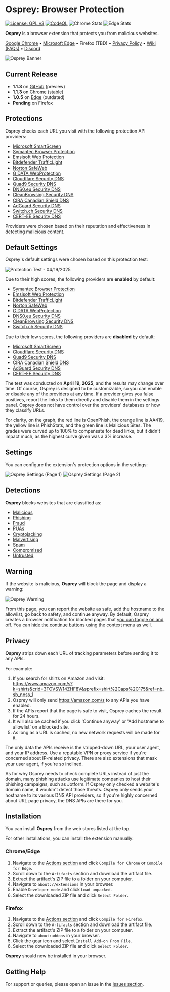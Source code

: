 # Osprey: Browser Protection

[![License: GPL v3](https://img.shields.io/badge/License-GPLv3-blue.svg)](LICENSE)
[![CodeQL](https://github.com/Foulest/Osprey/actions/workflows/github-code-scanning/codeql/badge.svg)](https://github.com/Foulest/Osprey/actions/workflows/github-code-scanning/codeql)
![Chrome Stats](https://img.shields.io/chrome-web-store/users/jmnpibhfpmpfjhhkmpadlbgjnbhpjgnd?label=Chrome%20Users&color=00CC00)
![Edge Stats](https://img.shields.io/badge/dynamic/json?label=Edge%20Users&color=00CC00&query=%24.activeInstallCount&url=https%3A%2F%2Fmicrosoftedge.microsoft.com%2Faddons%2Fgetproductdetailsbycrxid%2Fnopglhplnghfhpniofkcopmhbjdonlgn)

**Osprey** is a browser extension that protects you from malicious websites.

[Google Chrome](https://chromewebstore.google.com/detail/osprey-browser-protection/jmnpibhfpmpfjhhkmpadlbgjnbhpjgnd)
• [Microsoft Edge](https://microsoftedge.microsoft.com/addons/detail/osprey-browser-protectio/nopglhplnghfhpniofkcopmhbjdonlgn)
• Firefox (TBD)
• [Privacy Policy](https://github.com/Foulest/Osprey/blob/main/.github/PRIVACY.md)
• [Wiki (FAQs)](https://github.com/Foulest/Osprey/wiki)
• [Discord](https://discord.gg/ujYcBCgkSr)

![Osprey Banner](https://i.imgur.com/K8m11GN.png)

## Current Release

- **1.1.3** on [GitHub](https://github.com/Foulest/Osprey/actions) (preview)
- **1.1.3**
  on [Chrome](https://chromewebstore.google.com/detail/osprey-browser-protection/jmnpibhfpmpfjhhkmpadlbgjnbhpjgnd)
  (stable)
- **1.0.5**
  on [Edge](https://microsoftedge.microsoft.com/addons/detail/osprey-browser-protectio/nopglhplnghfhpniofkcopmhbjdonlgn)
  (outdated)
- **Pending** on Firefox

## Protections

Osprey checks each URL you visit with the following protection API providers:

- [Microsoft SmartScreen](https://learn.microsoft.com/en-us/windows/security/operating-system-security/virus-and-threat-protection/microsoft-defender-smartscreen)
- [Symantec Browser Protection](https://chromewebstore.google.com/detail/symantec-browser-protecti/hielpjjagjimpgppnopiibaefhfpbpfn)
- [Emsisoft Web Protection](https://emsisoft.com/en/help/1636/web-protection)
- [Bitdefender TrafficLight](https://bitdefender.com/en-us/consumer/trafficlight)
- [Norton SafeWeb](https://safeweb.norton.com)
- [G DATA WebProtection](https://gdata.de/help/en/consumer/FAQ/webProtectionWinFAQ)
- [Cloudflare Security DNS](https://blog.cloudflare.com/introducing-1-1-1-1-for-families/#two-flavors-1-1-1-2-no-malware-1-1-1-3-no-malware-or-adult-content)
- [Quad9 Security DNS](https://quad9.net)
- [DNS0.eu Security DNS](https://dns0.eu/zero)
- [CleanBrowsing Security DNS](https://cleanbrowsing.org/filters/#step3)
- [CIRA Canadian Shield DNS](https://cira.ca/en/canadian-shield)
- [AdGuard Security DNS](https://adguard-dns.io/en/public-dns.html)
- [Switch.ch Security DNS](https://switch.ch/en/dns-firewall)
- [CERT-EE Security DNS](https://ria.ee/en/news/application-developed-cert-ee-protects-against-phishing-and-malware)

Providers were chosen based on their reputation and effectiveness in detecting malicious content.

## Default Settings

Osprey's default settings were chosen based on this protection test:

![Protection Test - 04/19/2025](https://i.imgur.com/BAwZarm.png)

Due to their high scores, the following providers are **enabled** by default:

- [Symantec Browser Protection](https://chromewebstore.google.com/detail/symantec-browser-protecti/hielpjjagjimpgppnopiibaefhfpbpfn)
- [Emsisoft Web Protection](https://emsisoft.com/en/help/1636/web-protection)
- [Bitdefender TrafficLight](https://bitdefender.com/en-us/consumer/trafficlight)
- [Norton SafeWeb](https://safeweb.norton.com)
- [G DATA WebProtection](https://gdata.de/help/en/consumer/FAQ/webProtectionWinFAQ)
- [DNS0.eu Security DNS](https://dns0.eu/zero)
- [CleanBrowsing Security DNS](https://cleanbrowsing.org/filters/#step3)
- [Switch.ch Security DNS](https://switch.ch/en/dns-firewall)

Due to their low scores, the following providers are **disabled** by default:

- [Microsoft SmartScreen](https://learn.microsoft.com/en-us/windows/security/operating-system-security/virus-and-threat-protection/microsoft-defender-smartscreen)
- [Cloudflare Security DNS](https://blog.cloudflare.com/introducing-1-1-1-1-for-families/#two-flavors-1-1-1-2-no-malware-1-1-1-3-no-malware-or-adult-content)
- [Quad9 Security DNS](https://quad9.net)
- [CIRA Canadian Shield DNS](https://cira.ca/en/canadian-shield)
- [AdGuard Security DNS](https://adguard-dns.io/en/public-dns.html)
- [CERT-EE Security DNS](https://ria.ee/en/news/application-developed-cert-ee-protects-against-phishing-and-malware)

The test was conducted on **April 19, 2025**, and the results may change over time. Of course, Osprey is designed to be
customizable, so you can enable or disable any of the providers at any time. If a provider gives you false positives,
report the links to them directly and disable them in the settings panel. Osprey does not have control over the
providers' databases or how they classify URLs.

For clarity, on the graph, the red line is OpenPhish, the orange line is AA419, the yellow line is PhishStats, and the green line is Malicious Sites.
The grades were curved up to 100% to compensate for dead links, but it didn't impact much, as the highest curve given was a 3% increase.

## Settings

You can configure the extension's protection options in the settings:

![Osprey Settings (Page 1)](https://i.imgur.com/iADvMVt.png)
![Osprey Settings (Page 2)](https://i.imgur.com/t4oMHx9.png)

## Detections

**Osprey** blocks websites that are classified as:

- [Malicious](https://us.norton.com/blog/malware/what-are-malicious-websites)
- [Phishing](https://f-secure.com/us-en/articles/what-is-phishing)
- [Fraud](https://usa.kaspersky.com/resource-center/preemptive-safety/scam-websites)
- [PUAs](https://us.norton.com/blog/malware/what-are-puas-potentially-unwanted-applications)
- [Cryptojacking](https://kaspersky.com/resource-center/definitions/what-is-cryptojacking)
- [Malvertising](https://malwarebytes.com/malvertising)
- [Spam](https://developers.google.com/search/docs/essentials/spam-policies)
- [Compromised](https://malwarebytes.com/glossary/compromised)
- [Untrusted](https://mcafee.com/blogs/internet-security/how-to-tell-whether-a-website-is-safe-or-unsafe)

## Warning

If the website is malicious, **Osprey** will block the page and display a warning:

![Osprey Warning](https://i.imgur.com/1gzZntl.png)

From this page, you can report the website as safe, add the hostname to the allowlist, go back to safety, and continue
anyway. By default, Osprey creates a browser notification for blocked pages that
[you can toggle on and off](https://github.com/Foulest/Osprey/wiki/Toggling-Notifications). You can [hide the
continue buttons](https://github.com/Foulest/Osprey/wiki/Hiding-Continue-Buttons) using the context menu as well.

## Privacy

**Osprey** strips down each URL of tracking parameters before sending it to any APIs.

For example:

1. If you search for shirts on Amazon and
   visit: https://www.amazon.com/s?k=shirts&crid=3TOVSW14ZHF8V&sprefix=shirt%2Caps%2C175&ref=nb_sb_noss_1
2. Osprey will only send https://amazon.com/s to any APIs you have enabled.
3. If the APIs report that the page is safe to visit, Osprey caches the result for 24 hours.
4. It will also be cached if you click 'Continue anyway' or 'Add hostname to allowlist' on a blocked site.
5. As long as a URL is cached, no new network requests will be made for it.

The only data the APIs receive is the stripped-down URL, your user agent, and your IP address. Use a reputable VPN or
proxy service if you're concerned about IP-related privacy. There are also extensions that mask your user agent, if
you're so inclined.

As for why Osprey needs to check complete URLs instead of just the domain, many phishing attacks use legitimate
companies to host their phishing campaigns, such as Jotform. If Osprey only checked a website's domain name, it wouldn't
detect those threats. Osprey only sends your hostname to its various DNS API providers, so if you're highly concerned
about URL page privacy, the DNS APIs are there for you.

## Installation

You can install **Osprey** from the web stores listed at the top.

For other installations, you can install the extension manually:

### Chrome/Edge

1. Navigate to the [Actions section](https://github.com/Foulest/Osprey/actions/workflows) and click `Compile for Chrome`
   or `Compile for Edge`.
2. Scroll down to the `Artifacts` section and download the artifact file.
3. Extract the artifact's ZIP file to a folder on your computer.
4. Navigate to `about://extensions` in your browser.
5. Enable `Developer mode` and click `Load unpacked`.
6. Select the downloaded ZIP file and click `Select Folder`.

### Firefox

1. Navigate to the [Actions section](https://github.com/Foulest/Osprey/actions/workflows) and click
   `Compile for Firefox`.
2. Scroll down to the `Artifacts` section and download the artifact file.
3. Extract the artifact's ZIP file to a folder on your computer.
4. Navigate to `about:addons` in your browser.
5. Click the gear icon and select `Install Add-on From File`.
6. Select the downloaded ZIP file and click `Select Folder`.

**Osprey** should now be installed in your browser.

## Getting Help

For support or queries, please open an issue in the [Issues section](https://github.com/Foulest/Osprey/issues).
